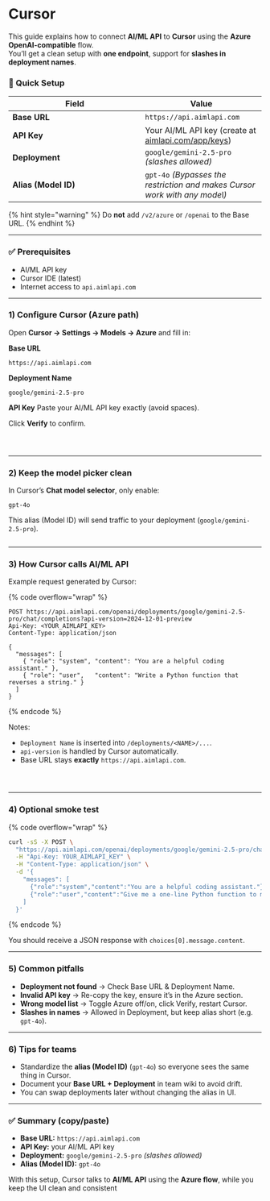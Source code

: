 # Cursor

This guide explains how to connect **AI/ML API** to **Cursor** using the **Azure OpenAI-compatible** flow. \
You’ll get a clean setup with **one endpoint**, support for **slashes in deployment names**.

### 🚀 Quick Setup

<table><thead><tr><th width="248">Field</th><th>Value</th></tr></thead><tbody><tr><td><strong>Base URL</strong></td><td><code>https://api.aimlapi.com</code></td></tr><tr><td><strong>API Key</strong></td><td>Your AI/ML API key (create at <a href="https://aimlapi.com/app/keys">aimlapi.com/app/keys</a>)</td></tr><tr><td><strong>Deployment</strong></td><td><code>google/gemini-2.5-pro</code> <em>(slashes allowed)</em></td></tr><tr><td><strong>Alias (Model ID)</strong></td><td><code>gpt-4o</code> <em>(Bypasses the restriction and makes Cursor work with any mode</em>l<em>)</em></td></tr></tbody></table>

{% hint style="warning" %}
Do **not** add `/v2/azure` or `/openai` to the Base URL.
{% endhint %}

***

### ✅ Prerequisites

* AI/ML API key
* Cursor IDE (latest)
* Internet access to `api.aimlapi.com`

***

### 1) Configure Cursor (Azure path)

Open **Cursor → Settings → Models → Azure** and fill in:

**Base URL**

```
https://api.aimlapi.com
```

**Deployment Name**

```
google/gemini-2.5-pro
```

**API Key** Paste your AI/ML API key exactly (avoid spaces).

Click **Verify** to confirm.

<div align="left" data-with-frame="true"><figure><img src="../.gitbook/assets/1.png" alt=""><figcaption></figcaption></figure></div>

<div align="left" data-full-width="false" data-with-frame="true"><figure><img src="../.gitbook/assets/3.png" alt=""><figcaption></figcaption></figure></div>

<div align="left" data-with-frame="true"><figure><img src="../.gitbook/assets/4.png" alt=""><figcaption></figcaption></figure></div>



***

### 2) Keep the model picker clean

In Cursor’s **Chat model selector**, only enable:

```
gpt-4o
```

This alias (Model ID) will send traffic to your deployment (`google/gemini-2.5-pro`).

<div data-with-frame="true"><figure><img src="../.gitbook/assets/2.png" alt=""><figcaption></figcaption></figure></div>

***

### 3) How Cursor calls AI/ML API

Example request generated by Cursor:

{% code overflow="wrap" %}
```http
POST https://api.aimlapi.com/openai/deployments/google/gemini-2.5-pro/chat/completions?api-version=2024-12-01-preview
Api-Key: <YOUR_AIMLAPI_KEY>
Content-Type: application/json

{
  "messages": [
    { "role": "system", "content": "You are a helpful coding assistant." },
    { "role": "user",   "content": "Write a Python function that reverses a string." }
  ]
}
```
{% endcode %}

Notes:

* `Deployment Name` is inserted into `/deployments/<NAME>/...`.
* `api-version` is handled by Cursor automatically.
* Base URL stays **exactly** `https://api.aimlapi.com`.

<div align="left" data-with-frame="true"><figure><img src="../.gitbook/assets/6.png" alt=""><figcaption></figcaption></figure></div>

<div align="left" data-with-frame="true"><figure><img src="../.gitbook/assets/7.png" alt=""><figcaption></figcaption></figure></div>

<div align="left" data-with-frame="true"><figure><img src="../.gitbook/assets/8.png" alt=""><figcaption></figcaption></figure></div>

***

### 4) Optional smoke test

{% code overflow="wrap" %}
```bash
curl -sS -X POST \
  "https://api.aimlapi.com/openai/deployments/google/gemini-2.5-pro/chat/completions?api-version=2024-12-01-preview" \
  -H "Api-Key: YOUR_AIMLAPI_KEY" \
  -H "Content-Type: application/json" \
  -d '{
    "messages": [
      {"role":"system","content":"You are a helpful coding assistant."},
      {"role":"user","content":"Give me a one-line Python function to merge two dicts."}
    ]
  }'
```
{% endcode %}

You should receive a JSON response with `choices[0].message.content`.

***

### 5) Common pitfalls

* **Deployment not found** → Check Base URL & Deployment Name.
* **Invalid API key** → Re-copy the key, ensure it’s in the Azure section.
* **Wrong model list** → Toggle Azure off/on, click Verify, restart Cursor.
* **Slashes in names** → Allowed in Deployment, but keep alias short (e.g. `gpt-4o`).

***

### 6) Tips for teams

* Standardize the **alias (Model ID)** (`gpt-4o`) so everyone sees the same thing in Cursor.
* Document your **Base URL + Deployment** in team wiki to avoid drift.
* You can swap deployments later without changing the alias in UI.

***

### ✅ Summary (copy/paste)

* **Base URL:** `https://api.aimlapi.com`
* **API Key:** your AI/ML API key
* **Deployment:**  `google/gemini-2.5-pro` _(slashes allowed)_
* **Alias (Model ID):** `gpt-4o`

With this setup, Cursor talks to **AI/ML API** using the **Azure flow**, while you keep the UI clean and consistent
